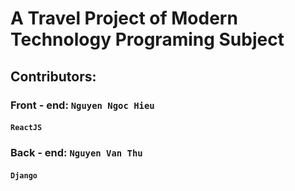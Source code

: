 # A Travel Project of Modern Technology Programing Subject 

## Contributors:
### Front - end: `Nguyen Ngoc Hieu`
#### `ReactJS`
### Back - end: `Nguyen Van Thu`
#### `Django`

